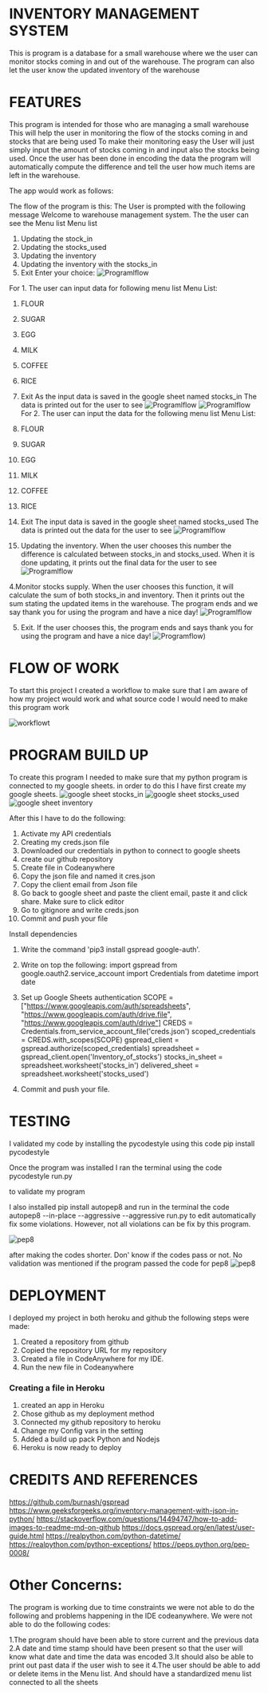 #    INVENTORY MANAGEMENT SYSTEM
This is program is a database for a small warehouse where we
the user can monitor stocks coming in and out of the warehouse.
The program can also let the user know the updated inventory of the warehouse

        

#    FEATURES

This program is intended for those who are managing a small warehouse
This will help the user in monitoring the flow of the stocks coming in and stocks that are being used
To make their monitoring easy the User will just simply input the amount of stocks coming in and input
also the stocks being used. Once the user has been done in encoding the data the program will automatically 
compute the difference and tell the user how much items are left in the warehouse.


The app would work as follows:

The flow of the program is this:
The User is prompted with the following message
Welcome to warehouse management system.
The the user can see the Menu list
Menu list
1. Updating the stock_in
2. Updating the stocks_used
3. Updating the inventory
4. Updating the inventory with the stocks_in
5. Exit
Enter your choice:
![Programlflow](./images/heroku1_inventory-of-stocks-333a0ee5f1db.herokuapp.com.jpeg)

For 1.  The user can input data for following menu list
Menu List:
1. FLOUR
2. SUGAR
3. EGG
4. MILK 
5. COFFEE
6. RICE
7. Exit
As the input  data is saved in the google sheet named stocks_in
The data is printed out  for the user to see
![Programlflow](./images/heroku1.2_nventory-of-stocks-333a0ee5f1db.herokuapp.com.jpeg)
![Programlflow](./images/heroku1.2_inventory-of-stocks-333a0ee5f1db.herokuapp.com.jpeg)
For 2. The user can input the data for the following menu list
Menu List:
1. FLOUR
2. SUGAR
3. EGG
4. MILK 
5. COFFEE
6. RICE
7. Exit
The input data is saved in the google sheet named stocks_used
The data is  printed out the data for the user to see
![Programlflow](./images/heroku2_inventory-of-stocks-333a0ee5f1db.herokuapp.com.jpeg)

3. Updating the inventory. 
When the user chooses this number the difference is calculated between stocks_in and stocks_used. 
When it is  done updating, it  prints out the final data for the user to see
![Programlflow](./images/heroku3_inventory-of-stocks-333a0ee5f1db.herokuapp.com.jpeg)

 4.Monitor stocks supply.
When the user chooses this function, it will calculate the sum of both stocks_in and inventory. 
Then it prints out the sum stating the updated items in the warehouse.
The program ends and we say thank you for using the program and have a nice day!
![Programlflow](./images/heroku4_inventory-of-stocks-333a0ee5f1db.herokuapp.com.jpeg)

5. Exit. If the user chooses this, the program ends and 
says thank you for using the program and have a nice day!
![Programflow](./images/heroku5_inventory-of-stocks-333a0ee5f1db.herokuapp.com.jpeg))


# FLOW OF WORK
To start this project I created a workflow to make sure that I am aware of how my project would work
and what source code I would need to make this program work

![workflowt](./images/Screenshot_22-3-2024_9846_docs.google.com.jpeg)



# PROGRAM BUILD UP
To create this program I needed to make sure that my python program is connected to my google sheets. 
in order to do this I have first create my google sheets.
![google sheet stocks_in](./images/stocks_in_22-3-2024_9199_docs.google.com.jpeg)
![google sheet stocks_used](./images/stocks_used91955_docs.google.com.jpeg)
![google sheet inventory](./images/inventory_92055_docs.google.com.jpeg)

After this I have to do the following:
1. Activate my API credentials
2. Creating my creds.json file
3. Downloaded our credentials in python to connect to google sheets
4. create our github repository
5. Create file in Codeanywhere 
6. Copy the json file and named it cres.json
7. Copy the client email from Json file
8. Go back to google sheet and paste the client email, paste it and click share. 
    Make sure to click editor
7. Go to gitignore and write creds.json
8. Commit and push your file

Install dependencies

1. Write the command 'pip3 install gspread google-auth'.  
2. Write on top the following:
import gspread
from google.oauth2.service_account import Credentials
from datetime import date

3. Set up Google Sheets authentication
SCOPE = ["https://www.googleapis.com/auth/spreadsheets",
               "https://www.googleapis.com/auth/drive.file",
                "https://www.googleapis.com/auth/drive"]
        CREDS = Credentials.from_service_account_file('creds.json')
        scoped_credentials = CREDS.with_scopes(SCOPE)
        gspread_client = gspread.authorize(scoped_credentials)
        spreadsheet = gspread_client.open('Inventory_of_stocks')
        stocks_in_sheet = spreadsheet.worksheet('stocks_in')
        delivered_sheet = spreadsheet.worksheet('stocks_used')

        
4. Commit and push your file.
        



# TESTING
I validated my code by installing the pycodestyle using this code
pip install pycodestyle

Once the program was installed I ran the terminal using the code 
pycodestyle run.py

to validate my program

I also installed pip install autopep8
and run in the terminal the code 
autopep8 --in-place --aggressive --aggressive run.py
to edit automatically fix some violations. 
However, not all violations can be fix by this program. 

![pep8](images/pep8validator-pythonproject2-o7zzoofzhv.us1.codeanyapp.com.jpeg)

after making the codes shorter. Don' know if the codes pass or not. 
No validation was mentioned if the program passed the code for pep8
![pep8](./images/pep8validator2-pythonproject2-o7zzoofzhv.us1.codeanyapp.com.jpeg)


# DEPLOYMENT
I deployed my project in both heroku and github
the following steps were made:
1. Created a repository from github
2. Copied the repository URL for my repository
3. Created a file in CodeAnywhere for my IDE.
4. Run the new file in Codeanywhere


### Creating a file in Heroku

1. created an app in Heroku
2. Chose github as my deployment method
3. Connected my github repository to heroku
4. Change my Config vars in the setting
5. Added a build up pack Python and Nodejs
6. Heroku is now ready to deploy

# CREDITS AND REFERENCES

https://github.com/burnash/gspread
https://www.geeksforgeeks.org/inventory-management-with-json-in-python/
https://stackoverflow.com/questions/14494747/how-to-add-images-to-readme-md-on-github
https://docs.gspread.org/en/latest/user-guide.html
https://realpython.com/python-datetime/
https://realpython.com/python-exceptions/
https://peps.python.org/pep-0008/

# Other Concerns:
The program is working due to time constraints we were not able to do the following
and problems happening in the IDE codeanywhere. We were not able to do the following
codes:

1.The program should have been able to store current and the previous data
2.A date and time stamp should have been present
    so that the user will know what date and time the data was encoded
3.It should also be able to print out past data if the user wish to see it 
4.The user should be able to add or delete items in the Menu list. 
  And should have a standardized menu list connected to all the sheets


